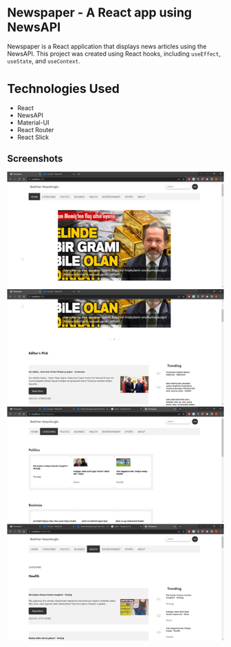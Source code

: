 # Newspaper - A React app using NewsAPI
Newspaper is a React application that displays news articles using the NewsAPI. This project was created using React hooks, including `useEffect`, `useState`, and `useContext`.

# Technologies Used

* React
* NewsAPI
* Material-UI
* React Router
* React Slick

## Screenshots

![Home Page](src/screenshots/Newspaper%20-%20Home1.png)
![Home Page](src/screenshots/Newspaper%20-%20Home2.png)
![Categories](src/screenshots/Newspaper%20-%20Categories.png)
![Health](src/screenshots/Newspaper%20-%20Health.png)